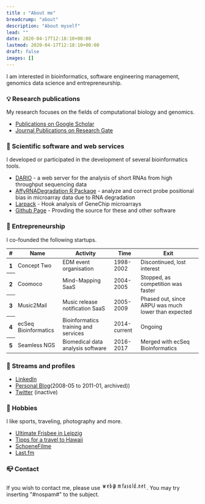 ```yaml
---
title : "About me"
breadcrump: "about"
description: "About myself"
lead: ""
date: 2020-04-17T12:18:10+00:00
lastmod: 2020-04-17T12:18:10+00:00
draft: false
images: []
---
```



I am interested in bioinformatics, software engineering management, genomics data science and entrepreneurship.

### 💡 Research publications

My research focuses on the fields of computational biology and genomics.

- [Publications on Google Scholar](https://scholar.google.com/citations?user=HbaZiXQAAAAJ)
- [Journal Publications on Research Gate](https://www.researchgate.net/profile/Mario-Fasold/research)

### 🧬 Scientific software and web services

I developed or participated in the development of several bioinformatics tools.

- [DARIO](http://dario.bioinf.uni-leipzig.de/) - a web server for the analysis of short RNAs from high throughput sequencing data
- [AffyRNADegradation R Package](http://www.bioconductor.org/packages/release/bioc/html/AffyRNADegradation.html) - analyze and correct probe positional bias in microarray data due to RNA degradation
- [Larpack](https://web.archive.org/web/20161011085215/http://www.izbi.uni-leipzig.de/downloads_links/programs/hook.php) - Hook analysis of GeneChip microarrays
- [Github Page](https://github.com/mfasold) - Provding the source for these and other software

### :rocket: Entrepreneurship 
I co-founded the following startups.

<table class="table fs-6">
  <thead>
    <tr>
      <th scope="col">#</th>
      <th scope="col">Name</th>
      <th scope="col">Activity</th>
      <th scope="col">Time</th>
      <th scope="col">Exit</th>
    </tr>
  </thead>
  <tbody>
    <tr>
      <th scope="row">1</th>
      <td>Concept Two</td>
      <td>EDM event organisation</td>
      <td>1998-2002</td>
      <td>Discontinued, lost interest</td>
    </tr>
    <tr>
      <th scope="row">2</th>
      <td>Coomoco</td>
      <td>Mind-Mapping SaaS</td>
      <td>2004-2005</td>
      <td>Stopped, as competition was faster</td>
    </tr>
    <tr>
      <th scope="row">3</th>
      <td>Music2Mail</td>
      <td>Music release notification SaaS</td>
      <td>2005-2009</td>
      <td>Phased out, since ARPU was much lower than expected</td>
    </tr>
    <tr>
      <th scope="row">4</th>
      <td>ecSeq Bioinformatics</td>
      <td>Bioinformatics training and services</td>
      <td>2014-current</td>
      <td>Ongoing</td>
    </tr>    
    <tr>
      <th scope="row">5</th>
      <td>Seamless NGS</td>
      <td>Biomedical data analysis software</td>
      <td>2016-2017</td>
      <td>Merged with ecSeq Bioinformatics</td>
    </tr>
  </tbody>
</table>   

### 🎏 Streams and profiles

- [LinkedIn](http://www.linkedin.com/pub/mario-fasold/66/344/34)
- [Personal Blog](https://web.archive.org/web/20190701032320/http://www.mfasold.net/blog/)(2008-05 to&nbsp;2011-01, archived))
- [Twitter]() (inactive)

### 🥏 Hobbies
I like sports, traveling, photography and more.

- [Ultimate Frisbee in Leipzig](http://www.saxydivers.de)
- [Tipps for a travel to Hawaii](http://hawaiitips.pbworks.com/)
- [SchoeneFilme](http://schoenefilme.info)
- [Last.fm](http://last.fm/user/djspad)

### 📪 Contact
If you wish to contact me, please&nbsp;use <img class="" title="Emai_egg" src="eml_egg.jpg" alt="What's in it?" width="118" height="22" />. You may try
inserting "#nospam#" to the subject.



